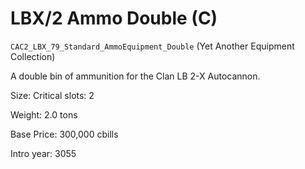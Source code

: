 # LBX/2 Ammo Double (C)

`CAC2_LBX_79_Standard_AmmoEquipment_Double` (Yet Another Equipment Collection)

A double bin of ammunition for the Clan LB 2-X Autocannon.

Size: Critical slots: 2

Weight: 2.0 tons

Base Price: 300,000 cbills

Intro year: 3055

